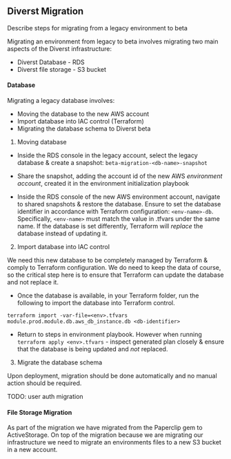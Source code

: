 ## Diverst Migration

Describe steps for migrating from a legacy environment to beta

Migrating an environment from legacy to beta involves migrating two main aspects of the Diverst infrastructure: 

 - Diverst Database - RDS
 - Diverst file storage - S3 bucket

#### Database

Migrating a legacy database involves:

 - Moving the database to the new AWS account
 - Import database into IAC control (Terraform)
 - Migrating the database schema to Diverst beta

1) Moving database

- Inside the RDS console in the legacy account, select the legacy database & create a snapshot: `beta-migration-<db-name>-snapshot`

- Share the snapshot, adding the account id of the new AWS _environment account_, created it in the environment initialization playbook

- Inside the RDS console of the new AWS environment account, navigate to shared snapshots & restore the database. Ensure to set the database identifier in accordance with Terraform configuration: `<env-name>-db`. Specifically, `<env-name>` must match the value in <env>.tfvars under the same name. If the database is set differently, Terraform will _replace_ the database instead of updating it.

2) Import database into IAC control

We need this new database to be completely managed by Terraform & comply to Terraform configuration. We do need to keep the data of course, so the critical step here is to ensure that Terraform can update the database and not replace it.

- Once the database is available, in your Terraform folder, run the following to import the database into Terraform control. 

`terraform import -var-file=<env>.tfvars module.prod.module.db.aws_db_instance.db <db-identifier>`

- Return to steps in environment playbook. However when running `terraform apply <env>.tfvars` - inspect generated plan closely & ensure that the database is being updated and _not_ replaced.

3) Migrate the database schema

Upon deployment, migration should be done automatically and no manual action should be required.

TODO: user auth migration

#### File Storage Migration

As part of the migration we have migrated from the Paperclip gem to ActiveStorage. On top of the migration because we are migrating our infrastructure we need to migrate an environments files to a new S3 bucket in a new account.

